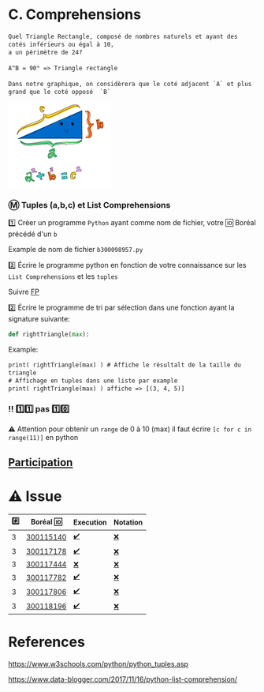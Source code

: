 # C. Comprehensions

```
Quel Triangle Rectangle, composé de nombres naturels et ayant des cotés inférieurs ou égal à 10,
a un périmètre de 24?

A^B = 90° => Triangle rectangle

Dans notre graphique, on considèrera que le coté adjacent `A` et plus grand que le coté opposé  `B`
```
<img src="images/rectangle.png" width="207" height="172"></img>

### :m: Tuples (a,b,c) et List Comprehensions

:one: Créer un programme `Python` ayant comme nom de fichier, votre :id: Boréal précédé d'un `b`

Example de nom de fichier `b300098957.py`

:two: Écrire le programme python en fonction de votre connaissance sur les `List Comprehensions` et les `tuples`

Suivre [FP](../F.FunctionalProgramming/FP.md)

:two: Écrire le programme de tri par sélection dans une fonction ayant la signature suivante:

```python
def rightTriangle(max):
```

Example: 

```
print( rightTriangle(max) ) # Affiche le résultalt de la taille du triangle 
# Affichage en tuples dans une liste par example 
print( rightTriangle(max) ) affiche => [(3, 4, 5)]
```

### :bangbang: :one::one: pas :one::zero:

:warning: Attention pour obtenir un `range` de 0 à 10 (max) il faut écrire `[c for c in range(11)]` en python 

## [Participation](.scripts/Participation.md)

# :warning: Issue

|:hash:| Boréal :id:                | Execution          | Notation         |
|------|----------------------------|--------------------|------------------|
| 3 | [300115140](b300115140.py) | [:heavy_check_mark:](.scripts/Execution.md#etudiant-300115140) | [:x:](.scripts/Notation.md#etudiant-300115140) |
| 3 | [300117178](b300117178.py) | [:heavy_check_mark:](.scripts/Execution.md#etudiant-300117178) | [:x:](.scripts/Notation.md#etudiant-300117178) |
| 3 | [300117444](b300117444.py) | [:x:](.scripts/Execution.md#etudiant-300117444) | [:x:](.scripts/Notation.md#etudiant-300117444) |
| 3 | [300117782](b300117782.py) | [:heavy_check_mark:](.scripts/Execution.md#etudiant-300117782) | [:x:](.scripts/Notation.md#etudiant-300117782) |
| 3 | [300117806](b300117806.py) | [:heavy_check_mark:](.scripts/Execution.md#etudiant-300117806) | [:x:](.scripts/Notation.md#etudiant-300117806) |
| 3 | [300118196](b300118196.py) | [:heavy_check_mark:](.scripts/Execution.md#etudiant-300118196) | [:x:](.scripts/Notation.md#etudiant-300118196) |







# References

https://www.w3schools.com/python/python_tuples.asp

https://www.data-blogger.com/2017/11/16/python-list-comprehension/


